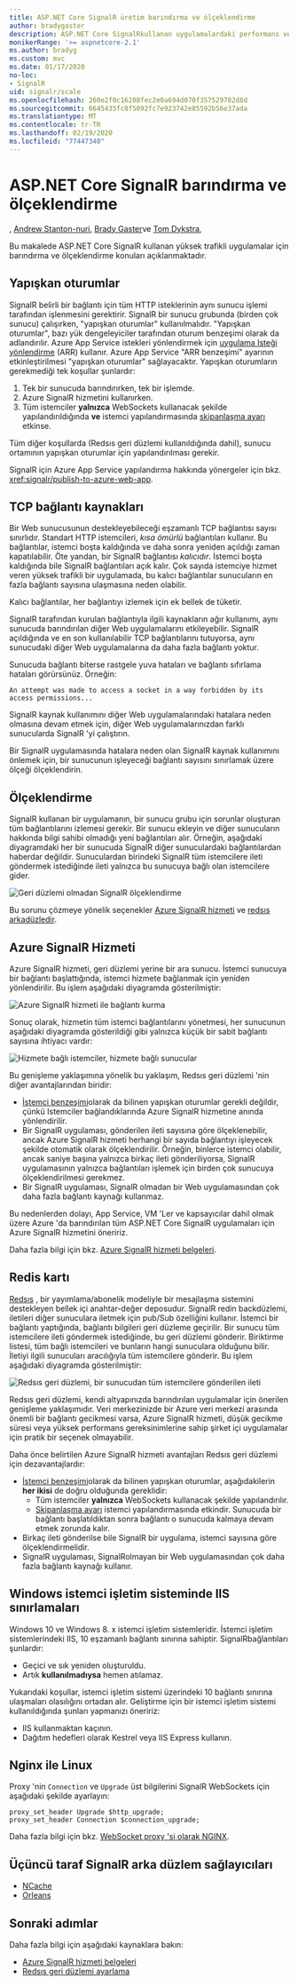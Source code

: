 ```yaml
---
title: ASP.NET Core SignalR üretim barındırma ve ölçeklendirme
author: bradygaster
description: ASP.NET Core SignalRkullanan uygulamalardaki performans ve ölçeklendirme sorunlarının nasıl önleneceğini öğrenin.
monikerRange: '>= aspnetcore-2.1'
ms.author: bradyg
ms.custom: mvc
ms.date: 01/17/2020
no-loc:
- SignalR
uid: signalr/scale
ms.openlocfilehash: 260e2f0c16288fec2e0a694d070f357529782d8d
ms.sourcegitcommit: 6645435fc8f5092fc7e923742e85592b56e37ada
ms.translationtype: MT
ms.contentlocale: tr-TR
ms.lasthandoff: 02/19/2020
ms.locfileid: "77447340"
---
```

# <a name="aspnet-core-signalr-hosting-and-scaling"></a>ASP.NET Core SignalR barındırma ve ölçeklendirme

, [Andrew Stanton-nuri](https://twitter.com/anurse), [Brady Gaster](https://twitter.com/bradygaster)ve [Tom Dykstra](https://github.com/tdykstra),

Bu makalede ASP.NET Core SignalR kullanan yüksek trafikli uygulamalar için barındırma ve ölçeklendirme konuları açıklanmaktadır.

## <a name="sticky-sessions"></a>Yapışkan oturumlar

SignalR belirli bir bağlantı için tüm HTTP isteklerinin aynı sunucu işlemi tarafından işlenmesini gerektirir. SignalR bir sunucu grubunda (birden çok sunucu) çalışırken, "yapışkan oturumlar" kullanılmalıdır. "Yapışkan oturumlar", bazı yük dengeleyiciler tarafından oturum benzeşimi olarak da adlandırılır. Azure App Service istekleri yönlendirmek için [uygulama Isteği yönlendirme](https://docs.microsoft.com/iis/extensions/planning-for-arr/application-request-routing-version-2-overview) (ARR) kullanır. Azure App Service "ARR benzeşimi" ayarının etkinleştirilmesi "yapışkan oturumlar" sağlayacaktır. Yapışkan oturumların gerekmediği tek koşullar şunlardır:

1. Tek bir sunucuda barındırırken, tek bir işlemde.
1. Azure SignalR hizmetini kullanırken.
1. Tüm istemciler **yalnızca** WebSockets kullanacak şekilde yapılandırıldığında **ve** istemci yapılandırmasında [skipanlaşma ayarı](xref:signalr/configuration#configure-additional-options) etkinse.

Tüm diğer koşullarda (Redsıs geri düzlemi kullanıldığında dahil), sunucu ortamının yapışkan oturumlar için yapılandırılması gerekir.

SignalR için Azure App Service yapılandırma hakkında yönergeler için bkz. <xref:signalr/publish-to-azure-web-app>.

## <a name="tcp-connection-resources"></a>TCP bağlantı kaynakları

Bir Web sunucusunun destekleyebileceği eşzamanlı TCP bağlantısı sayısı sınırlıdır. Standart HTTP istemcileri, *kısa ömürlü* bağlantıları kullanır. Bu bağlantılar, istemci boşta kaldığında ve daha sonra yeniden açıldığı zaman kapatılabilir. Öte yandan, bir SignalR bağlantısı *kalıcıdır*. İstemci boşta kaldığında bile SignalR bağlantıları açık kalır. Çok sayıda istemciye hizmet veren yüksek trafikli bir uygulamada, bu kalıcı bağlantılar sunucuların en fazla bağlantı sayısına ulaşmasına neden olabilir.

Kalıcı bağlantılar, her bağlantıyı izlemek için ek bellek de tüketir.

SignalR tarafından kurulan bağlantıyla ilgili kaynakların ağır kullanımı, aynı sunucuda barındırılan diğer Web uygulamalarını etkileyebilir. SignalR açıldığında ve en son kullanılabilir TCP bağlantılarını tutuyorsa, aynı sunucudaki diğer Web uygulamalarına da daha fazla bağlantı yoktur.

Sunucuda bağlantı biterse rastgele yuva hataları ve bağlantı sıfırlama hataları görürsünüz. Örneğin:

```
An attempt was made to access a socket in a way forbidden by its access permissions...
```

SignalR kaynak kullanımını diğer Web uygulamalarındaki hatalara neden olmasına devam etmek için, diğer Web uygulamalarınızdan farklı sunucularda SignalR 'yi çalıştırın.

Bir SignalR uygulamasında hatalara neden olan SignalR kaynak kullanımını önlemek için, bir sunucunun işleyeceği bağlantı sayısını sınırlamak üzere ölçeği ölçeklendirin.

## <a name="scale-out"></a>Ölçeklendirme

SignalR kullanan bir uygulamanın, bir sunucu grubu için sorunlar oluşturan tüm bağlantılarını izlemesi gerekir. Bir sunucu ekleyin ve diğer sunucuların hakkında bilgi sahibi olmadığı yeni bağlantıları alır. Örneğin, aşağıdaki diyagramdaki her bir sunucuda SignalR diğer sunuculardaki bağlantılardan haberdar değildir. Sunuculardan birindeki SignalR tüm istemcilere ileti göndermek istediğinde ileti yalnızca bu sunucuya bağlı olan istemcilere gider.

![Geri düzlemi olmadan SignalR ölçeklendirme](scale/_static/scale-no-backplane.png)

Bu sorunu çözmeye yönelik seçenekler [Azure SignalR hizmeti](#azure-signalr-service) ve [redsıs arkadüzledir](#redis-backplane).

## <a name="azure-signalr-service"></a>Azure SignalR Hizmeti

Azure SignalR hizmeti, geri düzlemi yerine bir ara sunucu. İstemci sunucuya bir bağlantı başlattığında, istemci hizmete bağlanmak için yeniden yönlendirilir. Bu işlem aşağıdaki diyagramda gösterilmiştir:

![Azure SignalR hizmeti ile bağlantı kurma](scale/_static/azure-signalr-service-one-connection.png)

Sonuç olarak, hizmetin tüm istemci bağlantılarını yönetmesi, her sunucunun aşağıdaki diyagramda gösterildiği gibi yalnızca küçük bir sabit bağlantı sayısına ihtiyacı vardır:

![Hizmete bağlı istemciler, hizmete bağlı sunucular](scale/_static/azure-signalr-service-multiple-connections.png)

Bu genişleme yaklaşımına yönelik bu yaklaşım, Redsıs geri düzlemi 'nin diğer avantajlarından biridir:

* [İstemci benzeşimi](/iis/extensions/configuring-application-request-routing-arr/http-load-balancing-using-application-request-routing#step-3---configure-client-affinity)olarak da bilinen yapışkan oturumlar gerekli değildir, çünkü Istemciler bağlandıklarında Azure SignalR hizmetine anında yönlendirilir.
* Bir SignalR uygulaması, gönderilen ileti sayısına göre ölçeklenebilir, ancak Azure SignalR hizmeti herhangi bir sayıda bağlantıyı işleyecek şekilde otomatik olarak ölçeklendirilir. Örneğin, binlerce istemci olabilir, ancak saniye başına yalnızca birkaç ileti gönderiliyorsa, SignalR uygulamasının yalnızca bağlantıları işlemek için birden çok sunucuya ölçeklendirilmesi gerekmez.
* Bir SignalR uygulaması, SignalR olmadan bir Web uygulamasından çok daha fazla bağlantı kaynağı kullanmaz.

Bu nedenlerden dolayı, App Service, VM 'Ler ve kapsayıcılar dahil olmak üzere Azure 'da barındırılan tüm ASP.NET Core SignalR uygulamaları için Azure SignalR hizmetini öneririz.

Daha fazla bilgi için bkz. [Azure SignalR hizmeti belgeleri](/azure/azure-signalr/signalr-overview).

## <a name="redis-backplane"></a>Redis kartı

[Redsıs](https://redis.io/) , bir yayımlama/abonelik modeliyle bir mesajlaşma sistemini destekleyen bellek içi anahtar-değer deposudur. SignalR redin backdüzlemi, iletileri diğer sunuculara iletmek için pub/Sub özelliğini kullanır. İstemci bir bağlantı yaptığında, bağlantı bilgileri geri düzleme geçirilir. Bir sunucu tüm istemcilere ileti göndermek istediğinde, bu geri düzlemi gönderir. Biriktirme listesi, tüm bağlı istemcileri ve bunların hangi sunuculara olduğunu bilir. İletiyi ilgili sunucuları aracılığıyla tüm istemcilere gönderir. Bu işlem aşağıdaki diyagramda gösterilmiştir:

![Redsıs geri düzlemi, bir sunucudan tüm istemcilere gönderilen ileti](scale/_static/redis-backplane.png)

Redsıs geri düzlemi, kendi altyapınızda barındırılan uygulamalar için önerilen genişleme yaklaşımıdır. Veri merkezinizde bir Azure veri merkezi arasında önemli bir bağlantı gecikmesi varsa, Azure SignalR hizmeti, düşük gecikme süresi veya yüksek performans gereksinimlerine sahip şirket içi uygulamalar için pratik bir seçenek olmayabilir.

Daha önce belirtilen Azure SignalR hizmeti avantajları Redsıs geri düzlemi için dezavantajlardır:

* [İstemci benzeşimi](/iis/extensions/configuring-application-request-routing-arr/http-load-balancing-using-application-request-routing#step-3---configure-client-affinity)olarak da bilinen yapışkan oturumlar, aşağıdakilerin **her ikisi** de doğru olduğunda gereklidir:
  * Tüm istemciler **yalnızca** WebSockets kullanacak şekilde yapılandırılır.
  * [Skipanlaşma ayarı](xref:signalr/configuration#configure-additional-options) istemci yapılandırmasında etkindir. 
   Sunucuda bir bağlantı başlatıldıktan sonra bağlantı o sunucuda kalmaya devam etmek zorunda kalır.
* Birkaç ileti gönderilse bile SignalR bir uygulama, istemci sayısına göre ölçeklendirmelidir.
* SignalR uygulaması, SignalRolmayan bir Web uygulamasından çok daha fazla bağlantı kaynağı kullanır.

## <a name="iis-limitations-on-windows-client-os"></a>Windows istemci işletim sisteminde IIS sınırlamaları

Windows 10 ve Windows 8. x istemci işletim sistemleridir. İstemci işletim sistemlerindeki IIS, 10 eşzamanlı bağlantı sınırına sahiptir. SignalRbağlantıları şunlardır:

* Geçici ve sık yeniden oluşturuldu.
* Artık **kullanılmadıysa** hemen atılamaz.

Yukarıdaki koşullar, istemci işletim sistemi üzerindeki 10 bağlantı sınırına ulaşmaları olasılığını ortadan alır. Geliştirme için bir istemci işletim sistemi kullanıldığında şunları yapmanızı öneririz:

* IIS kullanmaktan kaçının.
* Dağıtım hedefleri olarak Kestrel veya IIS Express kullanın.

## <a name="linux-with-nginx"></a>Nginx ile Linux

Proxy 'nin `Connection` ve `Upgrade` üst bilgilerini SignalR WebSockets için aşağıdaki şekilde ayarlayın:

```nginx
proxy_set_header Upgrade $http_upgrade;
proxy_set_header Connection $connection_upgrade;
```

Daha fazla bilgi için bkz. [WebSocket proxy 'si olarak NGINX](https://www.nginx.com/blog/websocket-nginx/).

## <a name="third-party-opno-locsignalr-backplane-providers"></a>Üçüncü taraf SignalR arka düzlem sağlayıcıları

* [NCache](https://www.alachisoft.com/ncache/asp-net-core-signalr.html)
* [Orleans](https://github.com/OrleansContrib/SignalR.Orleans)

## <a name="next-steps"></a>Sonraki adımlar

Daha fazla bilgi için aşağıdaki kaynaklara bakın:

* [Azure SignalR hizmeti belgeleri](/azure/azure-signalr/signalr-overview)
* [Redsıs geri düzlemi ayarlama](xref:signalr/redis-backplane)
